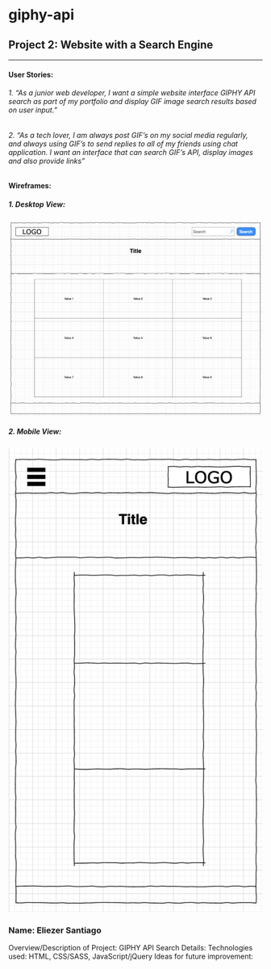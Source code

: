 # giphy-api
## Project 2: Website with a Search Engine
____________________________________________
#### User Stories:
###### 1. “As a junior web developer, I want a simple website interface GIPHY API search as part of my portfolio and display GIF image search results based on user input.”

###### 2. “As a tech lover, I am always post GIF’s on my social media regularly, and always using GIF’s to send replies to all of my friends using chat application. I want an interface that can search GIF’s API, display images and also provide links”

#### Wireframes:
##### 1. Desktop View:
![](images/giphy_api_desktop_view.png)
##### 2. Mobile View:
![](images/giphy_api_mobile_view.png)
### Name: Eliezer Santiago
Overview/Description of Project: GIPHY API Search
Details: 
Technologies used: HTML, CSS/SASS, JavaScript/jQuery
Ideas for future improvement:
